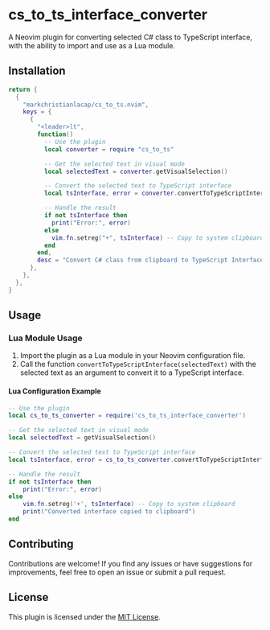 # cs_to_ts_interface_converter

A Neovim plugin for converting selected C# class to TypeScript interface, with the ability to import and use as a Lua module.

## Installation
```lua
return {
  {
    "markchristianlacap/cs_to_ts.nvim",
    keys = {
      {
        "<leader>lt",
        function()
          -- Use the plugin
          local converter = require "cs_to_ts"

          -- Get the selected text in visual mode
          local selectedText = converter.getVisualSelection()

          -- Convert the selected text to TypeScript interface
          local tsInterface, error = converter.convertToTypeScriptInterface(selectedText)

          -- Handle the result
          if not tsInterface then
            print("Error:", error)
          else
            vim.fn.setreg("+", tsInterface) -- Copy to system clipboard
          end
        end,
        desc = "Convert C# class from clipboard to TypeScript Interface.",
      },
    },
  },
}
```

## Usage

### Lua Module Usage

1. Import the plugin as a Lua module in your Neovim configuration file.
2. Call the function `convertToTypeScriptInterface(selectedText)` with the selected text as an argument to convert it to a TypeScript interface.

#### Lua Configuration Example

```lua
-- Use the plugin
local cs_to_ts_converter = require('cs_to_ts_interface_converter')

-- Get the selected text in visual mode
local selectedText = getVisualSelection()

-- Convert the selected text to TypeScript interface
local tsInterface, error = cs_to_ts_converter.convertToTypeScriptInterface(selectedText)

-- Handle the result
if not tsInterface then
    print("Error:", error)
else
    vim.fn.setreg('+', tsInterface) -- Copy to system clipboard
    print("Converted interface copied to clipboard")
end
```

## Contributing

Contributions are welcome! If you find any issues or have suggestions for improvements, feel free to open an issue or submit a pull request.

## License

This plugin is licensed under the [MIT License](LICENSE).

